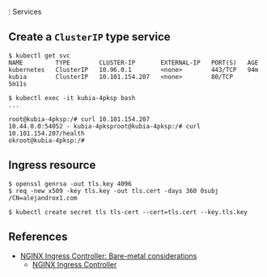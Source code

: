 : Services

## Create a `ClusterIP` type service
```
$ kubectl get svc
NAME         TYPE        CLUSTER-IP       EXTERNAL-IP   PORT(S)   AGE
kubernetes   ClusterIP   10.96.0.1        <none>        443/TCP   94m
kubia        ClusterIP   10.101.154.207   <none>        80/TCP    5m11s
```

```
$ kubectl exec -it kubia-4pksp bash
...

root@kubia-4pksp:/# curl 10.101.154.207
10.44.0.0:54052 - kubia-4pksproot@kubia-4pksp:/# curl 10.101.154.207/health
okroot@kubia-4pksp:/#
```

## Ingress resource

```
$ openssl genrsa -out tls.key 4096
$ req -new x509 -key tls.key -out tls.cert -days 360 0subj /CN=alejandrox1.com

$ kubectl create secret tls tls-cert --cert=tls.cert --key.tls.key
```


## References
* [NGINX Ingress Controller: Bare-metal considerations](https://kubernetes.github.io/ingress-nginx/deploy/baremetal/)
    * [NGINX Ingress Controller](https://kubernetes.github.io/ingress-nginx/deploy/)
